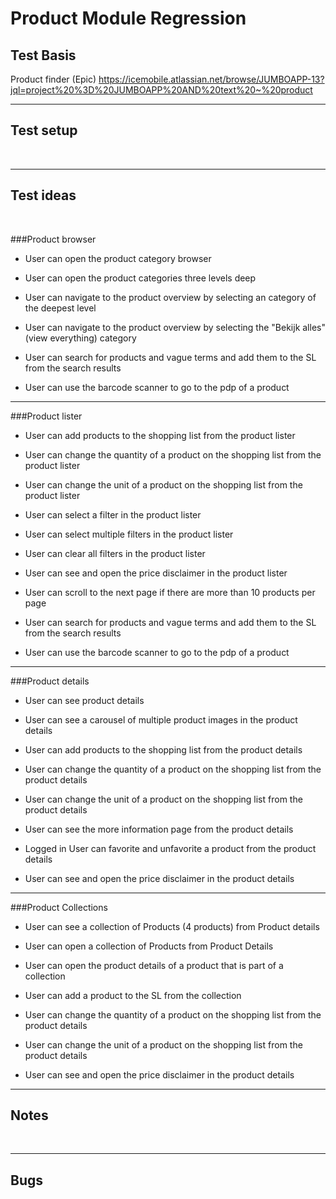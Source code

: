 # Product Module Regression


## Test Basis

Product finder (Epic) <https://icemobile.atlassian.net/browse/JUMBOAPP-13?jql=project%20%3D%20JUMBOAPP%20AND%20text%20~%20product>

***

## Test setup
<br>

***

## Test ideas 
<br>

###Product browser

- User can open the product category browser

- User can open the product categories three levels deep

- User can navigate to the product overview by selecting an category of the deepest level

- User can navigate to the product overview by selecting the "Bekijk alles" (view everything) category

- User can search for products and vague terms and add them to the SL from the search results

- User can use the barcode scanner to go to the pdp of a product

***

###Product lister
- User can add products to the shopping list from the product lister

- User can change the quantity of a product on the shopping list from the product lister

- User can change the unit of a product on the shopping list from the product lister

- User can select a filter in the product lister

- User can select multiple filters in the product lister

- User can clear all filters in the product lister

- User can see and open the price disclaimer in the product lister 

- User can scroll to the next page if there are more than 10 products per page

- User can search for products and vague terms and add them to the SL from the search results

- User can use the barcode scanner to go to the pdp of a product

***


###Product details 
- User can see product details 

- User can see a carousel of multiple product images in the product details

- User can add products to the shopping list from the product details

- User can change the quantity of a product on the shopping list from the product details

- User can change the unit of a product on the shopping list from the product details

- User can see the more information page from the product details

- Logged in User can favorite and unfavorite a product from the product details

- User can see and open the price disclaimer in the product details

***


###Product Collections

- User can see a collection of Products (4 products) from Product details

- User can open a collection of Products from Product Details

- User can open the product details of a product that is part of a collection

- User can add a product to the SL from the collection
- User can change the quantity of a product on the shopping list from the product details

- User can change the unit of a product on the shopping list from the product details
- User can see and open the price disclaimer in the product details

***

## Notes
<br>

***

## Bugs